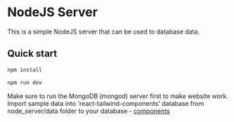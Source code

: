 # NodeJS Server
This is a simple NodeJS server that can be used to database data.

## Quick start

```bash
npm install
```

```bash
npm run dev
```

Make sure to run the MongoDB (mongod) server first to make website work.
Import sample data into 'react-tailwind-components' database from node_server/data folder to your database - [components](./components.json)

